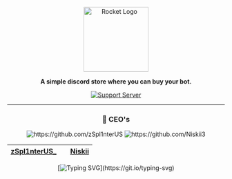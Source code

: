 <div align="center">

<a href="https://discord.gg/hmptMArghm" target="_blank"><img src="https://i.imgur.com/zRk4C7b.png" alt="Rocket Logo" height="150" /></a>

**A simple discord store where you can buy your bot.**

[![Support Server](https://discord.com/api/guilds/958770825522217110/embed.png?style=banner2)](https://discord.gg/hmptMArghm)

<hr>
<div>

<h3> 👑 CEO's </h3>

<img src="https://i.imgur.com/FLcCqFM.png" alt="https://github.com/zSpl1nterUS"> <img src="https://i.imgur.com/4nA5U90.png" alt="https://github.com/Niskii3">

| **[zSpl1nterUS\_](https://github.com/zSpl1nterUS)** |     | **[Niskii](https://github.com/Niskii3)** |
| --------------------------------------------------- | ----- | ---------------------------------------- |


</div>

[![Typing SVG](https://readme-typing-svg.herokuapp.com?color=86deff&lines=+The+sky+isn't+the+limit.+Go+beyond.)](https://git.io/typing-svg)

</div>
